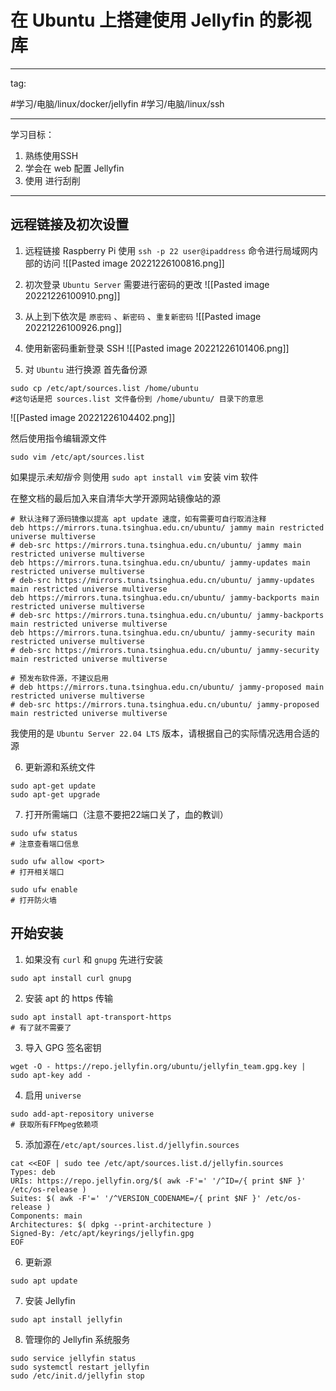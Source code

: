 # 在 Ubuntu 上搭建使用 Jellyfin 的影视库
---
tag:

#学习/电脑/linux/docker/jellyfin #学习/电脑/linux/ssh 

---
学习目标：
1. 熟练使用SSH
2. 学会在 web 配置 Jellyfin
3. 使用  进行刮削

---

## 远程链接及初次设置
1. 远程链接 Raspberry Pi 
使用 `ssh -p 22 user@ipaddress` 命令进行局域网内部的访问
![[Pasted image 20221226100816.png]]

2. 初次登录 `Ubuntu Server` 需要进行密码的更改
![[Pasted image 20221226100910.png]]

3. 从上到下依次是 `原密码` 、`新密码` 、`重复新密码`
![[Pasted image 20221226100926.png]]

4. 使用新密码重新登录 SSH
![[Pasted image 20221226101406.png]]

5. 对 `Ubuntu` 进行换源
首先备份源
```shell
sudo cp /etc/apt/sources.list /home/ubuntu
#这句话是把 sources.list 文件备份到 /home/ubuntu/ 目录下的意思
```

![[Pasted image 20221226104402.png]]

然后使用指令编辑源文件
```shell
sudo vim /etc/apt/sources.list
```

如果提示*未知指令* 则使用 `sudo apt install vim` 安装 vim 软件

在整文档的最后加入来自清华大学开源网站镜像站的源
```shell
# 默认注释了源码镜像以提高 apt update 速度，如有需要可自行取消注释
deb https://mirrors.tuna.tsinghua.edu.cn/ubuntu/ jammy main restricted universe multiverse
# deb-src https://mirrors.tuna.tsinghua.edu.cn/ubuntu/ jammy main restricted universe multiverse
deb https://mirrors.tuna.tsinghua.edu.cn/ubuntu/ jammy-updates main restricted universe multiverse
# deb-src https://mirrors.tuna.tsinghua.edu.cn/ubuntu/ jammy-updates main restricted universe multiverse
deb https://mirrors.tuna.tsinghua.edu.cn/ubuntu/ jammy-backports main restricted universe multiverse
# deb-src https://mirrors.tuna.tsinghua.edu.cn/ubuntu/ jammy-backports main restricted universe multiverse
deb https://mirrors.tuna.tsinghua.edu.cn/ubuntu/ jammy-security main restricted universe multiverse
# deb-src https://mirrors.tuna.tsinghua.edu.cn/ubuntu/ jammy-security main restricted universe multiverse

# 预发布软件源，不建议启用
# deb https://mirrors.tuna.tsinghua.edu.cn/ubuntu/ jammy-proposed main restricted universe multiverse
# deb-src https://mirrors.tuna.tsinghua.edu.cn/ubuntu/ jammy-proposed main restricted universe multiverse
```

我使用的是 `Ubuntu Server 22.04 LTS` 版本，请根据自己的实际情况选用合适的源

6. 更新源和系统文件
```shell
sudo apt-get update
sudo apt-get upgrade
```

7. 打开所需端口（注意不要把22端口关了，血的教训）
```shell
sudo ufw status
# 注意查看端口信息

sudo ufw allow <port>
# 打开相关端口

sudo ufw enable
# 打开防火墙
```

## 开始安装
1. 如果没有 `curl` 和 `gnupg` 先进行安装
```shell
sudo apt install curl gnupg
```

2. 安装 apt 的 https 传输
```shell
sudo apt install apt-transport-https
# 有了就不需要了
```

3. 导入 GPG 签名密钥
```shell
wget -O - https://repo.jellyfin.org/ubuntu/jellyfin_team.gpg.key | sudo apt-key add -
```
4. 启用 `universe`
```shell
sudo add-apt-repository universe
# 获取所有FFMpeg依赖项
```

5. 添加源在`/etc/apt/sources.list.d/jellyfin.sources`
```shell
cat <<EOF | sudo tee /etc/apt/sources.list.d/jellyfin.sources
Types: deb
URIs: https://repo.jellyfin.org/$( awk -F'=' '/^ID=/{ print $NF }' /etc/os-release )
Suites: $( awk -F'=' '/^VERSION_CODENAME=/{ print $NF }' /etc/os-release )
Components: main
Architectures: $( dpkg --print-architecture )
Signed-By: /etc/apt/keyrings/jellyfin.gpg
EOF
```

6. 更新源
```shell
sudo apt update
```

7. 安装 Jellyfin
```shell
sudo apt install jellyfin
```

8. 管理你的 Jellyfin 系统服务
```shell
sudo service jellyfin status
sudo systemctl restart jellyfin
sudo /etc/init.d/jellyfin stop
```
